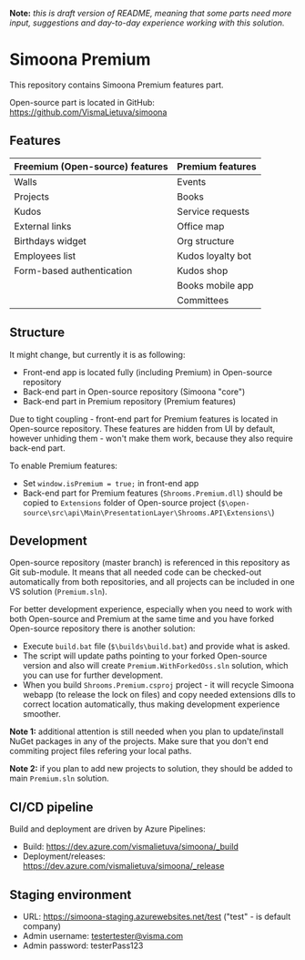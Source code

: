 **Note:** *this is draft version of README, meaning that some parts need more input, suggestions and day-to-day experience working with this solution.*

# Simoona Premium

This repository contains Simoona Premium features part.

Open-source part is located in GitHub: https://github.com/VismaLietuva/simoona

## Features

|Freemium (Open-source) features |Premium features|
|--------------------------------|----------------|
| Walls                          | Events         |
| Projects                       | Books          |
| Kudos                          | Service requests  |
| External links                 | Office map        |
| Birthdays widget               | Org structure     |
| Employees list                 | Kudos loyalty bot |
| Form-based authentication      | Kudos shop         |
|                                | Books mobile app   |
|                                | Committees         |

## Structure

It might change, but currently it is as following:
- Front-end app is located fully (including Premium) in Open-source repository
- Back-end part in Open-source repository (Simoona "core")
- Back-end part in Premium repository (Premium features)

Due to tight coupling - front-end part for Premium features is located in Open-source repository. These features are hidden from UI by default, however unhiding them - won't make them work, because they also require back-end part.

To enable Premium features:
- Set `window.isPremium = true;` in front-end app
- Back-end part for Premium features (`Shrooms.Premium.dll`) should be copied to `Extensions` folder of Open-source project (`$\open-source\src\api\Main\PresentationLayer\Shrooms.API\Extensions\`)

## Development

Open-source repository (master branch) is referenced in this repository as Git sub-module. It means that all needed code can be checked-out automatically from both repositories,
and all projects can be included in one VS solution (`Premium.sln`).

For better development experience, especially when you need to work with both Open-source and Premium at the same time and you have forked Open-source repository there is another solution:
- Execute `build.bat` file (`$\builds\build.bat`) and provide what is asked.
- The script will update paths pointing to your forked Open-source version and also will create `Premium.WithForkedOss.sln` solution, which you can use for further development.
- When you build `Shrooms.Premium.csproj` project - it will recycle Simoona webapp (to release the lock on files) and copy needed extensions dlls to correct location automatically, thus making development experience smoother.

**Note 1:** additional attention is still needed when you plan to update/install NuGet packages in any of the projects. Make sure that you don't end commiting project files refering your local paths.

**Note 2:** if you plan to add new projects to solution, they should be added to main `Premium.sln` solution.

## CI/CD pipeline

Build and deployment are driven by Azure Pipelines:
- Build: https://dev.azure.com/vismalietuva/simoona/_build
- Deployment/releases: https://dev.azure.com/vismalietuva/simoona/_release

## Staging environment
- URL: https://simoona-staging.azurewebsites.net/test ("test" - is default company)
- Admin username: testertester@visma.com 
- Admin password: testerPass123